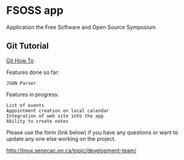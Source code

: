 FSOSS app
========

Application the Free Software and Open Source Symposium

<h2>Git Tutorial</h2>
<a href="http://www.githowto.com" target="_blank">Git How To</a>

Features done so far:

    JSON Parser

Features in progress:

    List of events
    Appointment creation on local calendar
    Integration of web site into the app
    Ability to create notes

Please use the form (link below) if you have any questions or want to update any one else working on the project.

http://linux.senecac.on.ca/topic/development-team/
